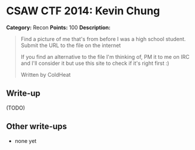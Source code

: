 # CSAW CTF 2014: Kevin Chung

**Category:** Recon
**Points:** 100
**Description:**

> Find a picture of me that's from before I was a high school student. Submit the URL to the file on the internet
>
> If you find an alternative to the file I'm thinking of, PM it to me on IRC and I'll consider it but use this site to check if it's right first :)
>
> Written by ColdHeat

## Write-up

(TODO)

## Other write-ups

* none yet
